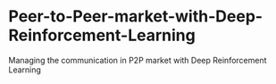 # Peer-to-Peer-market-with-Deep-Reinforcement-Learning
Managing the communication in P2P market with Deep Reinforcement Learning
